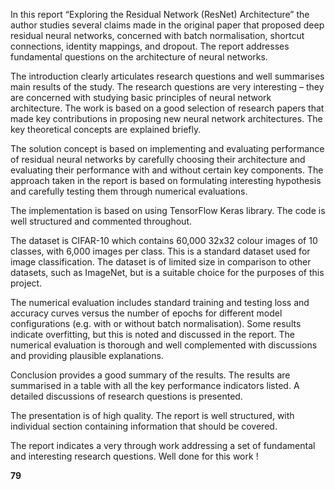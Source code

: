 In this report “Exploring the Residual Network (ResNet) Architecture” the author studies several claims made in the original paper that proposed deep residual neural networks, concerned with batch normalisation, shortcut connections, identity mappings, and dropout. The report addresses fundamental questions on the architecture of neural networks. 

The introduction clearly articulates research questions and well summarises main results of the study. The research questions are very interesting – they are concerned with studying basic principles of neural network architecture. The work is based on a good selection of research papers that made key contributions in proposing new neural network architectures. The key theoretical concepts are explained briefly. 

The solution concept is based on implementing and evaluating performance of residual neural networks by carefully choosing their architecture and evaluating their performance with and without certain key components. The approach taken in the report is based on formulating interesting hypothesis and carefully testing them through numerical evaluations. 

The implementation is based on using TensorFlow Keras library. The code is well structured and commented throughout. 

The dataset is CIFAR-10 which contains 60,000 32x32 colour images of 10 classes, with 6,000 images per class. This is a standard dataset used for image classification. The dataset is of limited size in comparison to other datasets, such as ImageNet, but is a suitable choice for the purposes of this project. 

The numerical evaluation includes standard training and testing loss and accuracy curves versus the number of epochs for different model configurations (e.g. with or without batch normalisation). Some results indicate overfitting, but this is noted and discussed in the report. The numerical evaluation is thorough and well complemented with discussions and providing plausible explanations. 

Conclusion provides a good summary of the results. The results are summarised in a table with all the key performance indicators listed. A detailed discussions of research questions is presented.

The presentation is of high quality. The report is well structured, with individual section containing information that should be covered. 

The report indicates a very through work addressing a set of fundamental and interesting research questions. Well done for this work !

**79**
